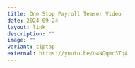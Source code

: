 ```yaml
---
title: One Stop Payroll Teaser Video
date: 2024-09-24
layout: link
description: ""
image: ""
variant: tiptap
external: https://youtu.be/o4NOqmc3Tq4
---
```

